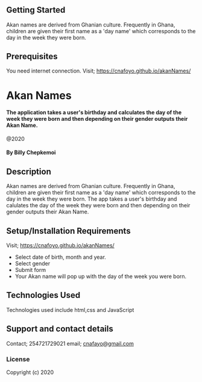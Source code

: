 #
## Getting Started
Akan names are derived from Ghanian culture. Frequently in Ghana, children are given their first name as a 'day name' which corresponds to the day in the week they were born.
## Prerequisites
You need internet connection. Visit; https://cnafoyo.github.io/akanNames/
#  Akan Names
####  The application takes a user's birthday and calculates the day of the week they were born and then depending on their gender outputs their Akan Name.

@2020
#### By **Billy Chepkemoi**
## Description
Akan names are derived from Ghanian culture. Frequently in Ghana, children are given their first name as a 'day name' which corresponds to the day in the week they were born. The app takes a user's birthday and calulates the day of the week they were born and then depending on their gender outputs their Akan Name.
## Setup/Installation Requirements

Visit; https://cnafoyo.github.io/akanNames/

* Select date of birth, month and year.
* Select gender
* Submit form
* Your Akan name will pop up with the day of the week you were born.


## Technologies Used
Technologies used include html,css and JavaScript
## Support and contact details
Contact; 254721729021
email; cnafayo@gmail.com
### License


Copyright (c) 2020 
  
